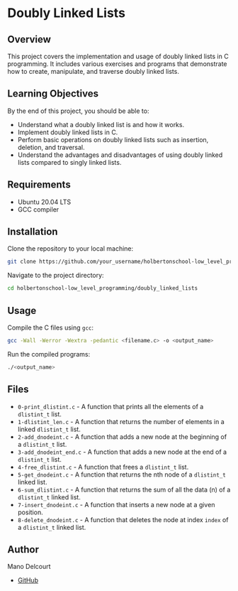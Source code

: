 # Doubly Linked Lists

## Overview
This project covers the implementation and usage of doubly linked lists in C programming. It includes various exercises and programs that demonstrate how to create, manipulate, and traverse doubly linked lists.

## Learning Objectives
By the end of this project, you should be able to:
- Understand what a doubly linked list is and how it works.
- Implement doubly linked lists in C.
- Perform basic operations on doubly linked lists such as insertion, deletion, and traversal.
- Understand the advantages and disadvantages of using doubly linked lists compared to singly linked lists.

## Requirements
- Ubuntu 20.04 LTS
- GCC compiler

## Installation
Clone the repository to your local machine:
```sh
git clone https://github.com/your_username/holbertonschool-low_level_programming.git
```
Navigate to the project directory:
```sh
cd holbertonschool-low_level_programming/doubly_linked_lists
```

## Usage
Compile the C files using `gcc`:
```sh
gcc -Wall -Werror -Wextra -pedantic <filename.c> -o <output_name>
```
Run the compiled programs:
```sh
./<output_name>
```

## Files
- `0-print_dlistint.c` - A function that prints all the elements of a `dlistint_t` list.
- `1-dlistint_len.c` - A function that returns the number of elements in a linked `dlistint_t` list.
- `2-add_dnodeint.c` - A function that adds a new node at the beginning of a `dlistint_t` list.
- `3-add_dnodeint_end.c` - A function that adds a new node at the end of a `dlistint_t` list.
- `4-free_dlistint.c` - A function that frees a `dlistint_t` list.
- `5-get_dnodeint.c` - A function that returns the nth node of a `dlistint_t` linked list.
- `6-sum_dlistint.c` - A function that returns the sum of all the data (n) of a `dlistint_t` linked list.
- `7-insert_dnodeint.c` - A function that inserts a new node at a given position.
- `8-delete_dnodeint.c` - A function that deletes the node at index `index` of a `dlistint_t` linked list.

## Author
Mano Delcourt
- [GitHub](https://github.com/Maniok19)